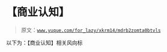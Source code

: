 # 【商业认知】

> 原文：[`www.yuque.com/for_lazy/xkrm14/mdrb2zomta0btvls`](https://www.yuque.com/for_lazy/xkrm14/mdrb2zomta0btvls)

以下为：【商业认知】相关风向标 

